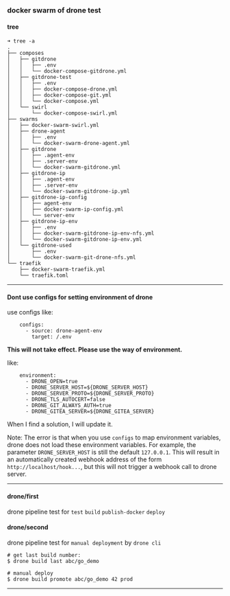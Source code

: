 ### docker swarm of drone test

#### tree

```
➜ tree -a
.
├── composes
│   ├── gitdrone
│   │   ├── .env
│   │   └── docker-compose-gitdrone.yml
│   ├── gitdrone-test
│   │   ├── .env
│   │   ├── docker-compose-drone.yml
│   │   ├── docker-compose-git.yml
│   │   └── docker-compose.yml
│   └── swirl
│       └── docker-compose-swirl.yml
├── swarms
│   ├── docker-swarm-swirl.yml
│   ├── drone-agent
│   │   ├── .env
│   │   └── docker-swarm-drone-agent.yml
│   ├── gitdrone
│   │   ├── .agent-env
│   │   ├── .server-env
│   │   └── docker-swarm-gitdrone.yml
│   ├── gitdrone-ip
│   │   ├── .agent-env
│   │   ├── .server-env
│   │   └── docker-swarm-gitdrone-ip.yml
│   ├── gitdrone-ip-config
│   │   ├── agent-env
│   │   ├── docker-swarm-ip-config.yml
│   │   └── server-env
│   ├── gitdrone-ip-env
│   │   ├── .env
│   │   ├── docker-swarm-gitdrone-ip-env-nfs.yml
│   │   └── docker-swarm-gitdrone-ip-env.yml
│   └── gitdrone-used
│       ├── .env
│       └── docker-swarm-git-drone-nfs.yml
└── traefik
    ├── docker-swarm-traefik.yml
    └── traefik.toml
```

*****

#### Dont use configs for setting environment of drone

use configs like:
```
    configs:
      - source: drone-agent-env
        target: /.env
```

**This will not take effect. Please use the way of environment.**

like:
```
    environment:
      - DRONE_OPEN=true
      - DRONE_SERVER_HOST=${DRONE_SERVER_HOST}
      - DRONE_SERVER_PROTO=${DRONE_SERVER_PROTO}
      - DRONE_TLS_AUTOCERT=false
      - DRONE_GIT_ALWAYS_AUTH=true
      - DRONE_GITEA_SERVER=${DRONE_GITEA_SERVER}
```

When I find a solution, I will update it.

Note: The error is that when you use `configs` to map environment variables, drone does not load these environment variables. For example, the parameter `DRONE_SERVER_HOST` is still the default `127.0.0.1`. This will result in an automatically created webhook address of the form `http://localhost/hook...`, but this will not trigger a webhook call to drone server.

*****

#### drone/first

drone pipeline test for `test` `build` `publish-docker` `deploy`

#### drone/second

drone pipeline test for `manual deployment` by `drone cli`

```
# get last build number:
$ drone build last abc/go_demo

# manual deploy
$ drone build promote abc/go_demo 42 prod
```

*****
